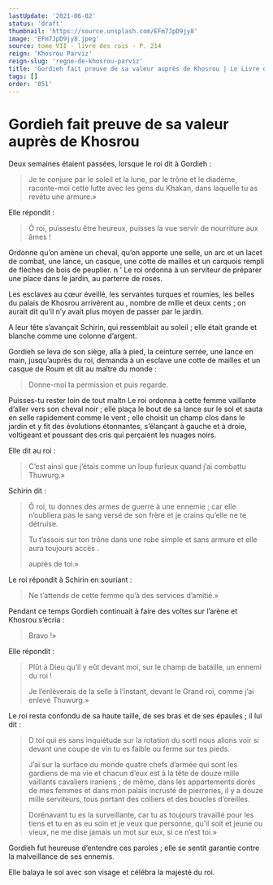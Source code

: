 ```yaml
---
lastUpdate: '2021-06-02'
status: 'draft'
thumbnail: 'https://source.unsplash.com/EFm7JpD9jy8'
image: 'EFm7JpD9jy8.jpeg'
source: tome VII - livre des rois - P. 214
reign: 'Khosrou Parviz'
reign-slug: 'regne-de-khosrou-parviz'
title: 'Gordieh fait preuve de sa valeur auprès de Khosrou | Le Livre des Rois | Shâhnâmeh'
tags: []
order: '051'
---
```


# Gordieh fait preuve de sa valeur auprès de Khosrou

Deux semaines étaient passées, lorsque le roi dit à Gordieh :

> Je te conjure par le soleil et la lune, par le trône et le diadème, raconte-moi cette lutte avec les gens du Khakan, dans laquelle tu as revétu une armure.»

Elle répondit :

> Ô roi, puissestu être heureux, puisses la vue servir de nourriture aux âmes !

Ordonne qu’on amène un cheval, qu’on apporte une selle, un arc et un lacet de combat, une lance, un casque, une cotte de mailles et un carquois rempli de flèches de bois de peuplier. n
’ Le roi ordonna à un serviteur de préparer une place dans le jardin, au parterre de roses.

Les esclaves au cœur éveillé, les servantes turques et roumies, les belles du palais de Khosrou arrivèrent au
, nombre de mille et deux cents ; on aurait dit qu’il n’y avait plus moyen de passer par le jardin.

A leur tête s’avançait Schirin, qui ressemblait au soleil ; elle était grande et blanche comme une colonne d’argent.

Gordieh se leva de son siège, alla à pied, la ceinture serrée, une lance en main, jusqu’auprès du roi, demanda à un esclave une cotte de mailles et un casque de Roum et dit au maître du monde :

> Donne-moi ta permission et puis regarde.

Puisses-tu rester loin de tout maltn Le roi ordonna à cette femme vaillante d’aller vers son cheval noir ; elle plaça le bout de sa lance sur le sol et sauta en selle rapidement comme le vent ; elle choisit un champ clos dans le jardin et y fit des évolutions étonnantes, s’élançant à gauche et à droie, voltigeant et poussant des cris qui perçaient les nuages noirs.

Elle dit au roi :

> C’est ainsi que j’étais comme un loup furieux quand j’ai combattu Thuwurg.»

Schirin dit :

> Ô roi, tu donnes des armes de guerre à une ennemie ; car elle n’oubliera pas le sang versé de son frère et je crains qu’elle ne te détruise.
>
> Tu t’assois sur ton trône dans une robe simple et sans armure et elle aura toujours accès .
>
> auprès de toi.»

Le roi répondit à Schirin en souriant :

> Ne t’attends de cette femme qu’à des services d’amitié.»

Pendant ce temps Gordieh continuait à faire des voltes sur l’arène et Khosrou s’écria :

> Bravo !»

Elle répondit :

> Plût à Dieu qu’il y eût devant moi, sur le champ de bataille, un ennemi du roi !
>
> Je l’enlèverais de la selle à l’instant, devant le Grand roi, comme j’ai enlevé Thuwurg.»

Le roi resta confondu de sa haute taille, de ses bras et de ses épaules ; il lui dit :

> D toi qui es sans inquiétude sur la rotation du sortl nous allons voir si devant une coupe de vin tu es faible ou ferme sur tes pieds.
>
> J’ai sur la surface du monde quatre chefs d’armée qui sont les gardiens de ma vie et chacun d’eux est à la tête de douze mille vaillants cavaliers iraniens ; de même, dans les appartements dorés de mes femmes et dans mon palais incrusté de pierreries, il y a douze mille serviteurs, tous portant des colliers et des boucles d’oreilles.
>
> Dorénavant tu es la surveillante, car tu as toujours travaillé pour les tiens et tu en as eu soin et je veux que personne, qu’il soit et jeune ou vieux, ne me dise jamais un mot sur eux, si ce n’est toi.»

Gordieh fut heureuse d’entendre ces paroles ; elle se sentit garantie contre la malveillance de ses ennemis.

Elle balaya le sol avec son visage et célébra la majesté du roi.

